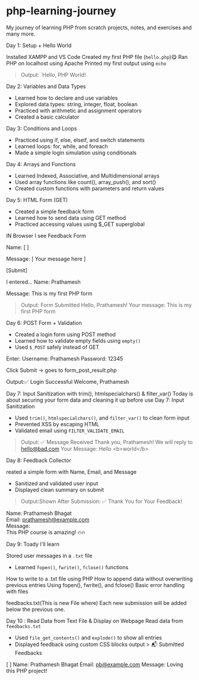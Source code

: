 # php-learning-journey
My journey of learning PHP from scratch
projects, notes, and exercises and many more.


 Day 1: Setup + Hello World

 Installed XAMPP and VS Code
 Created my first PHP file (`hello.php`)😋
 Ran PHP on localhost using Apache
 Printed my first output using `echo`

> Output: `Hello, PHP World!

Day 2: Variables and Data Types

- Learned how to declare and use variables
- Explored data types: string, integer, float, boolean
- Practiced with arithmetic and assignment operators
- Created a basic calculator

Day 3: Conditions and Loops
- Practiced using if, else, elseif, and switch statements
- Learned loops: for, while, and foreach
- Made a simple login simulation using conditionals

Day 4: Arrays and Functions
- Learned Indexed, Associative, and Multidimensional arrays
- Used array functions like count(), array_push(), and sort()
- Created custom functions with parameters and return values

Day 5: HTML Form (GET)
- Created a simple feedback form
- Learned how to send data using GET method
- Practiced accessing values using $_GET superglobal

IN Browser I see 
Feedback Form 

Name:     [           ]

Message:  [ Your message here            ]

[Submit]

I entered...
Name: Prathamesh

Message: This is my first PHP form

> Output: Form Submitted
Hello, Prathamesh!
Your message: This is my first PHP form

Day 6: POST Form + Validation
- Created a login form using POST method
- Learned how to validate empty fields using `empty()`
- Used `$_POST` safely instead of GET

Enter:
Username: Prathamesh
Password: 12345

Click Submit → goes to form_post_result.php

Output:✅ Login Successful
Welcome, Prathamesh

Day 7: Input Sanitization with trim(), htmlspecialchars() & filter_var()
Today is about securing your form data and cleaning it up before use
Day 7: Input Sanitization
- Used `trim()`, `htmlspecialchars()`, and `filter_var()` to clean form input
- Prevented XSS by escaping HTML
- Validated email using `FILTER_VALIDATE_EMAIL`
> Output:
✅ Message Received
Thank you, Prathamesh!
We will reply to hello@bad.com
Your Message: Hello &lt;b&gt;world&lt;/b&gt;

Day 8: Feedback Collector

reated a simple form with Name, Email, and Message
- Sanitized and validated user input
- Displayed clean summary on submit
> Output:Shown After Submission:
✅ Thank You for Your Feedback!

Name: Prathamesh Bhagat  
Email: prathamesh@example.com  
Message:  
This PHP course is amazing! 🔥🔥

Day 9: Toady I'll learn

Stored user messages in a `.txt` file
- Learned `fopen()`, `fwrite()`, `fclose()` functions

How to write to a .txt file using PHP
How to append data without overwriting previous entries
Using fopen(), fwrite(), and fclose()
Basic error handling with files

feedbacks.txt(This is new File where)
Each new submission will be added below the previous one.

Day 10 : Read Data from Text File & Display on Webpage
Read data from `feedbacks.txt`
- Used `file_get_contents()` and `explode()` to show all entries
- Displayed feedback using custom CSS blocks
output > 📬 Submitted Feedbacks

[ ] Name: Prathamesh Bhagat
    Email: pb@example.com
    Message: Loving this PHP project!
